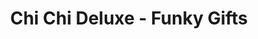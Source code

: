 ---
title: "Chi Chi Deluxe - Funky Gifts"
url: /hamilton/chi-chi-deluxe-funky-gifts/
shop: Andenken
---